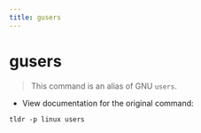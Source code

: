 ```yaml
---
title: gusers
---
```

# gusers

> This command is an alias of GNU `users`.

- View documentation for the original command:

`tldr -p linux users`
